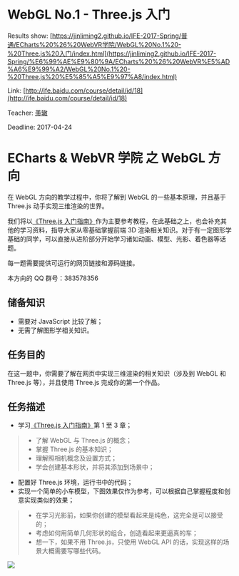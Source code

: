 # WebGL No.1 - Three.js 入门
Results show: [https://jinliming2.github.io/IFE-2017-Spring/普通/ECharts%20%26%20WebVR学院/WebGL%20No.1%20-%20Three.js%20入门/index.html](https://jinliming2.github.io/IFE-2017-Spring/%E6%99%AE%E9%80%9A/ECharts%20%26%20WebVR%E5%AD%A6%E9%99%A2/WebGL%20No.1%20-%20Three.js%20%E5%85%A5%E9%97%A8/index.html)

Link: [http://ife.baidu.com/course/detail/id/18](http://ife.baidu.com/course/detail/id/18)

Teacher: [羡辙](http://ife.baidu.com/mentor/detail/id/20)

Deadline: 2017-04-24

# ECharts & WebVR 学院 之 WebGL 方向
在 WebGL 方向的教学过程中，你将了解到 WebGL 的一些基本原理，并且基于 Three.js 动手实现三维渲染的世界。

我们将以[《Three.js 入门指南》](http://www.ituring.com.cn/book/1272)作为主要参考教程，在此基础之上，也会补充其他的学习资料，指导大家从零基础掌握前端 3D 渲染相关知识。对于有一定图形学基础的同学，可以直接从进阶部分开始学习诸如动画、模型、光影、着色器等话题。

每一题需要提供可运行的网页链接和源码链接。

本方向的 QQ 群号：383578356

## 储备知识
* 需要对 JavaScript 比较了解；
* 无需了解图形学相关知识。

## 任务目的
在这一题中，你需要了解在网页中实现三维渲染的相关知识（涉及到 WebGL 和 Three.js 等），并且使用 Three.js 完成你的第一个作品。

## 任务描述
* 学习[《Three.js 入门指南》](http://www.ituring.com.cn/article/47975)第 1 至 3 章；

>* 了解 WebGL 与 Three.js 的概念；
>* 掌握 Three.js 的基本知识；
>* 理解照相机概念及设置方式；
>* 学会创建基本形状，并将其添加到场景中；

* 配置好 Three.js 环境，运行书中的代码；
* 实现一个简单的小车模型，下图效果仅作为参考，可以根据自己掌握程度和创意实现类似的效果；

>* 在学习光影前，如果你创建的模型看起来是纯色，这完全是可以接受的；
>* 考虑如何用简单几何形状的组合，创造看起来更逼真的车；
>* 想一下，如果不用 Three.js，只使用 WebGL API 的话，实现这样的场景大概需要写哪些代码。

![](http://gallery.echartsjs.com/asset/get/s/data-1487148645422-Sk6DIqbKg.png)

